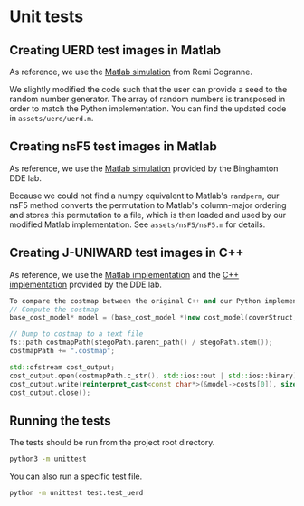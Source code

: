 # Unit tests

## Creating UERD test images in Matlab

As reference, we use the [Matlab simulation](https://codeocean.com/capsule/7800700/tree/v4) from Remi Cogranne.

We slightly modified the code such that the user can provide a seed to the random number generator. The array of random numbers is transposed in order to match the Python implementation. You can find the updated code in `assets/uerd/uerd.m`.

## Creating nsF5 test images in Matlab

As reference, we use the [Matlab simulation](https://dde.binghamton.edu/download/nsf5simulator/) provided by the Binghamton DDE lab.

Because we could not find a numpy equivalent to Matlab's `randperm`, our nsF5 method converts the permutation to Matlab's column-major ordering and stores this permutation to a file, which is then loaded and used by our modified Matlab implementation. See `assets/nsF5/nsF5.m` for details.

## Creating J-UNIWARD test images in C++

As reference, we use the [Matlab implementation](http://dde.binghamton.edu/download/stego_algorithms/download/J-UNIWARD_matlab_v11.zip) and the [C++ implementation](http://dde.binghamton.edu/download/stego_algorithms/download/J-UNIWARD_linux_make_v11.tar.gz) provided by the DDE lab.


```cpp
To compare the costmap between the original C++ and our Python implementation, we modified the C++ implementation to store the adjusted costmap in a file.
// Compute the costmap
base_cost_model* model = (base_cost_model *)new cost_model(coverStruct, config);

// Dump to costmap to a text file
fs::path costmapPath(stegoPath.parent_path() / stegoPath.stem());
costmapPath += ".costmap";

std::ofstream cost_output;
cost_output.open(costmapPath.c_str(), std::ios::out | std::ios::binary);
cost_output.write(reinterpret_cast<const char*>(&model->costs[0]), sizeof(float) * 3 * model->rows * model->cols);
cost_output.close();
```

## Running the tests

The tests should be run from the project root directory.

```bash
python3 -m unittest
```

You can also run a specific test file.

```bash
python -m unittest test.test_uerd
```